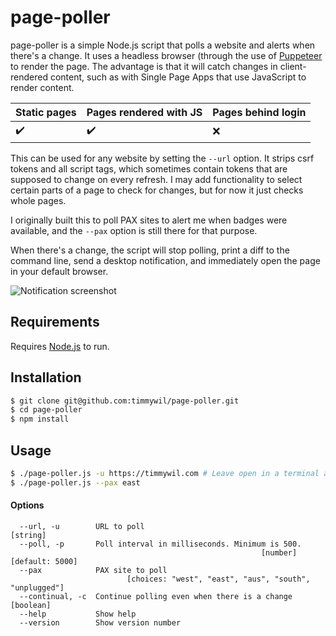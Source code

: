 # page-poller

page-poller is a simple Node.js script that polls a website and alerts when there's a change. It uses a headless browser (through the use of [Puppeteer](https://github.com/puppeteer/puppeteer/) to render the page. The advantage is that it will catch changes in client-rendered content, such as with Single Page Apps that use JavaScript to render content.

| Static pages       | Pages rendered with JS | Pages behind login |
| ------------------ | ---------------------- | ------------------ |
| :heavy_check_mark: | :heavy_check_mark:     | :x:                |

This can be used for any website by setting the `--url` option. It strips csrf tokens and all script tags, which sometimes contain tokens that are supposed to change on every refresh. I may add functionality to select certain parts of a page to check for changes, but for now it just checks whole pages.

I originally built this to poll PAX sites to alert me when badges were available, and the `--pax` option is still there for that purpose.

When there's a change, the script will stop polling, print a diff to the command line, send a desktop notification, and immediately open the page in your default browser.

![Notification screenshot](https://raw.githubusercontent.com/timmywil/page-poller/master/page-poller.png)

## Requirements

Requires [Node.js](https://nodejs.org/en/download/) to run.

## Installation

```bash
$ git clone git@github.com:timmywil/page-poller.git
$ cd page-poller
$ npm install
```

## Usage

```bash
$ ./page-poller.js -u https://timmywil.com # Leave open in a terminal and let it run. Ctrl-c to quit.
$ ./page-poller.js --pax east
```

#### Options

```
  --url, -u        URL to poll                                          [string]
  --poll, -p       Poll interval in milliseconds. Minimum is 500.
                                                        [number] [default: 5000]
  --pax            PAX site to poll
                          [choices: "west", "east", "aus", "south", "unplugged"]
  --continual, -c  Continue polling even when there is a change        [boolean]
  --help           Show help
  --version        Show version number
```
